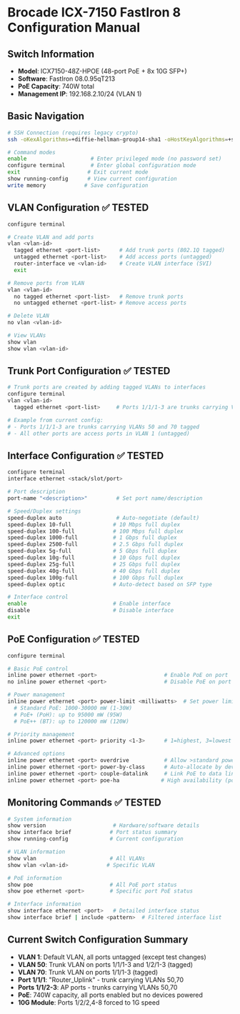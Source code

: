 # Brocade ICX-7150 FastIron 8 Configuration Manual

## Switch Information
- **Model**: ICX7150-48Z-HPOE (48-port PoE + 8x 10G SFP+)
- **Software**: FastIron 08.0.95qT213
- **PoE Capacity**: 740W total
- **Management IP**: 192.168.2.10/24 (VLAN 1)

## Basic Navigation
```bash
# SSH Connection (requires legacy crypto)
ssh -oKexAlgorithms=+diffie-hellman-group14-sha1 -oHostKeyAlgorithms=+ssh-rsa 192.168.2.10 -l super

# Command modes
enable                    # Enter privileged mode (no password set)
configure terminal        # Enter global configuration mode
exit                     # Exit current mode
show running-config      # View current configuration
write memory            # Save configuration
```

## VLAN Configuration ✅ TESTED
```bash
configure terminal

# Create VLAN and add ports
vlan <vlan-id>
  tagged ethernet <port-list>      # Add trunk ports (802.1Q tagged)
  untagged ethernet <port-list>    # Add access ports (untagged)
  router-interface ve <vlan-id>    # Create VLAN interface (SVI)
  exit

# Remove ports from VLAN
vlan <vlan-id>
  no tagged ethernet <port-list>   # Remove trunk ports
  no untagged ethernet <port-list> # Remove access ports

# Delete VLAN
no vlan <vlan-id>

# View VLANs
show vlan
show vlan <vlan-id>
```

## Trunk Port Configuration ✅ TESTED
```bash
# Trunk ports are created by adding tagged VLANs to interfaces
configure terminal
vlan <vlan-id>
  tagged ethernet <port-list>     # Ports 1/1/1-3 are trunks carrying VLANs 50,70

# Example from current config:
# - Ports 1/1/1-3 are trunks carrying VLANs 50 and 70 tagged
# - All other ports are access ports in VLAN 1 (untagged)
```

## Interface Configuration ✅ TESTED
```bash
configure terminal
interface ethernet <stack/slot/port>

# Port description
port-name "<description>"         # Set port name/description

# Speed/Duplex settings
speed-duplex auto                 # Auto-negotiate (default)
speed-duplex 10-full             # 10 Mbps full duplex
speed-duplex 100-full            # 100 Mbps full duplex  
speed-duplex 1000-full           # 1 Gbps full duplex
speed-duplex 2500-full           # 2.5 Gbps full duplex
speed-duplex 5g-full             # 5 Gbps full duplex
speed-duplex 10g-full            # 10 Gbps full duplex
speed-duplex 25g-full            # 25 Gbps full duplex
speed-duplex 40g-full            # 40 Gbps full duplex
speed-duplex 100g-full           # 100 Gbps full duplex
speed-duplex optic               # Auto-detect based on SFP type

# Interface control
enable                           # Enable interface
disable                          # Disable interface
exit
```

## PoE Configuration ✅ TESTED
```bash
configure terminal

# Basic PoE control
inline power ethernet <port>                     # Enable PoE on port
no inline power ethernet <port>                  # Disable PoE on port

# Power management
inline power ethernet <port> power-limit <milliwatts>  # Set power limit
  # Standard PoE: 1000-30000 mW (1-30W)
  # PoE+ (PoH): up to 95000 mW (95W)  
  # PoE++ (BT): up to 120000 mW (120W)

# Priority management  
inline power ethernet <port> priority <1-3>      # 1=highest, 3=lowest

# Advanced options
inline power ethernet <port> overdrive           # Allow >standard power (WARNING: cycles power)
inline power ethernet <port> power-by-class      # Auto-allocate by device class
inline power ethernet <port> couple-datalink     # Link PoE to data link state
inline power ethernet <port> poe-ha             # High availability (power during reload)
```

## Monitoring Commands ✅ TESTED
```bash
# System information
show version                     # Hardware/software details
show interface brief            # Port status summary
show running-config             # Current configuration

# VLAN information  
show vlan                       # All VLANs
show vlan <vlan-id>            # Specific VLAN

# PoE information
show poe                        # All PoE port status  
show poe ethernet <port>        # Specific port PoE status

# Interface information
show interface ethernet <port>   # Detailed interface status
show interface brief | include <pattern>  # Filtered interface list
```

## Current Switch Configuration Summary
- **VLAN 1**: Default VLAN, all ports untagged (except test changes)
- **VLAN 50**: Trunk VLAN on ports 1/1/1-3 and 1/2/1-3 (tagged)
- **VLAN 70**: Trunk VLAN on ports 1/1/1-3 (tagged)
- **Port 1/1/1**: "Router_Uplink" - trunk carrying VLANs 50,70
- **Ports 1/1/2-3**: AP ports - trunks carrying VLANs 50,70
- **PoE**: 740W capacity, all ports enabled but no devices powered
- **10G Module**: Ports 1/2/2,4-8 forced to 1G speed
